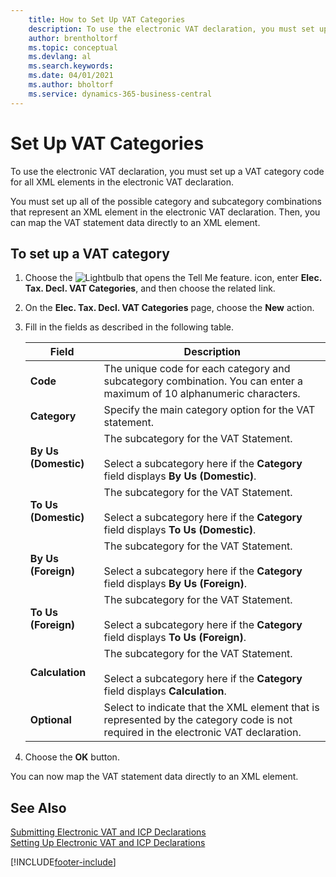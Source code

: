 ```yaml
---
    title: How to Set Up VAT Categories
    description: To use the electronic VAT declaration, you must set up a VAT category code for all XML elements in the electronic VAT declaration.
    author: brentholtorf
    ms.topic: conceptual
    ms.devlang: al
    ms.search.keywords:
    ms.date: 04/01/2021
    ms.author: bholtorf
    ms.service: dynamics-365-business-central
---
```

# Set Up VAT Categories
To use the electronic VAT declaration, you must set up a VAT category code for all XML elements in the electronic VAT declaration.  

You must set up all of the possible category and subcategory combinations that represent an XML element in the electronic VAT declaration. Then, you can map the VAT statement data directly to an XML element.  

## To set up a VAT category  

1.  Choose the ![Lightbulb that opens the Tell Me feature.](../../media/ui-search/search_small.png "Tell me what you want to do") icon, enter **Elec. Tax. Decl. VAT Categories**, and then choose the related link.  
2.  On the **Elec. Tax. Decl. VAT Categories** page, choose the **New** action.  
3.  Fill in the fields as described in the following table.  

    |Field|Description|  
    |---------------------------------|---------------------------------------|  
    |**Code**|The unique code for each category and subcategory combination. You can enter a maximum of 10 alphanumeric characters.|  
    |**Category**|Specify the main category option for the VAT statement.|  
    |**By Us (Domestic)**|The subcategory for the VAT Statement.<br /><br /> Select a subcategory here if the **Category** field displays **By Us (Domestic)**.|  
    |**To Us (Domestic)**|The subcategory for the VAT Statement.<br /><br /> Select a subcategory here if the **Category** field displays **To Us (Domestic)**.|  
    |**By Us (Foreign)**|The subcategory for the VAT Statement.<br /><br /> Select a subcategory here if the **Category** field displays **By Us (Foreign)**.|  
    |**To Us (Foreign)**|The subcategory for the VAT Statement.<br /><br /> Select a subcategory here if the **Category** field displays **To Us (Foreign)**.|  
    |**Calculation**|The subcategory for the VAT Statement.<br /><br /> Select a subcategory here if the **Category** field displays **Calculation**.|  
    |**Optional**|Select to indicate that the XML element that is represented by the category code is not required in the electronic VAT declaration.|  

4.  Choose the **OK** button.  

You can now map the VAT statement data directly to an XML element.  

## See Also  
 [Submitting Electronic VAT and ICP Declarations](electronic-vat-and-icp-declarations.md)  
 [Setting Up Electronic VAT and ICP Declarations](how-to-set-up-electronic-vat-and-icp-declarations.md)


[!INCLUDE[footer-include](../../includes/footer-banner.md)]
